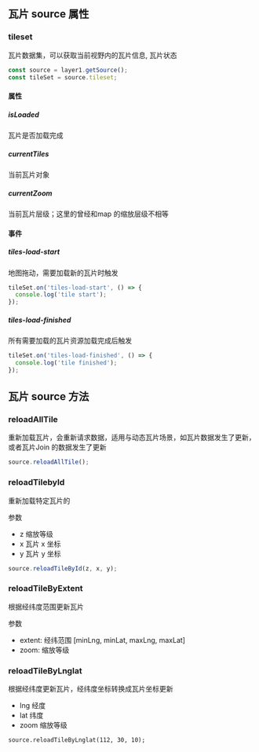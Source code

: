 ## 瓦片 source 属性

### tileset

瓦片数据集，可以获取当前视野内的瓦片信息, 瓦片状态

```ts
const source = layer1.getSource();
const tileSet = source.tileset;
```

#### 属性

##### isLoaded

瓦片是否加载完成

##### currentTiles

当前瓦片对象

##### currentZoom

当前瓦片层级；这里的曾经和map 的缩放层级不相等

#### 事件

##### tiles-load-start

地图拖动，需要加载新的瓦片时触发

```ts
tileSet.on('tiles-load-start', () => {
  console.log('tile start');
});
```

##### tiles-load-finished

所有需要加载的瓦片资源加载完成后触发

```ts
tileSet.on('tiles-load-finished', () => {
  console.log('tile finished');
});
```

## 瓦片 source 方法

### reloadAllTile

重新加载瓦片，会重新请求数据，适用与动态瓦片场景，如瓦片数据发生了更新，或者瓦片Join 的数据发生了更新

```ts pure
source.reloadAllTile();
```

### reloadTilebyId

重新加载特定瓦片的

参数

- z 缩放等级
- x 瓦片 x 坐标
- y 瓦片 y 坐标

```ts pure
source.reloadTileById(z, x, y);
```

### reloadTileByExtent

根据经纬度范围更新瓦片

参数

- extent: 经纬范围 [minLng, minLat, maxLng, maxLat]
- zoom: 缩放等级

### reloadTileByLnglat

根据经纬度更新瓦片，经纬度坐标转换成瓦片坐标更新

- lng 经度
- lat 纬度
- zoom 缩放等级

```tsx pure
source.reloadTileByLnglat(112, 30, 10);
```

